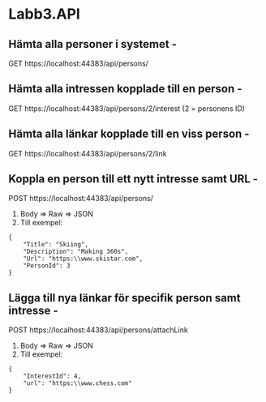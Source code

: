 # Labb3.API

## Hämta alla personer i systemet - 

GET https://localhost:44383/api/persons/


## Hämta alla intressen kopplade till en person - 

GET https://localhost:44383/api/persons/2/interest (2 = personens ID)


## Hämta alla länkar kopplade till en viss person - 

GET https://localhost:44383/api/persons/2/link 


## Koppla en person till ett nytt intresse samt URL - 

POST https://localhost:44383/api/persons/
1. Body => Raw => JSON
2. Till exempel: 
```
{
    "Title": "Skiing",
    "Description": "Making 360s",
    "Url": "https:\\www.skistar.com",
    "PersonId": 3
}
```

## Lägga till nya länkar för specifik person samt intresse - 

POST https://localhost:44383/api/persons/attachLink
1. Body => Raw => JSON
2. Till exempel: 
```
{
    "InterestId": 4,
    "url": "https:\\www.chess.com"
}
```
